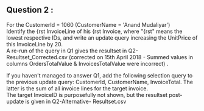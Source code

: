 
## Question 2 :
For the CustomerId = 1060 (CustomerName = 'Anand Mudaliyar') <br />
Identify the {rst InvoiceLine of his {rst Invoice, where "{rst" means the lowest respective IDs, and write an update query increasing the UnitPrice of this InvoiceLine by 20. <br />
A re-run of the query in Q1 gives the resultset in Q2-Resultset_Corrected.csv (corrected on 15th April 2018 - Summed values in columns OrdersTotalValue & InvoicesTotalValue were incorrect) . 

If you haven't managed to answer Q1, add the following selection query to the previous update query: CustomerId, CustomerName, InvoiceTotal. The latter is the sum of all invoice lines for the target invoice. <br />
The target InvoiceID is purposefully not shown, but the resultset post-update is given in Q2-Alternative- Resultset.csv <br />
